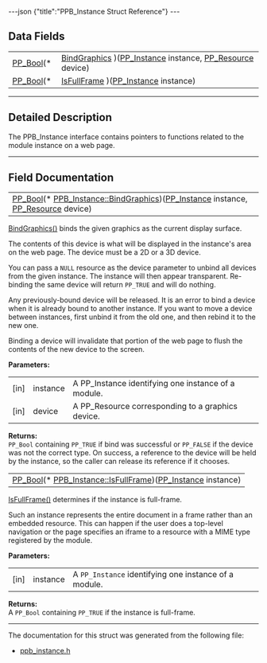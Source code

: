 ---json {"title":"PPB\_Instance Struct Reference"} ---

Data Fields
-----------

<table><tbody><tr class="odd"><td style="text-align: right;"><a href="/docs/native-client/pepper_stable/c/group___enums#ga4f272d99be14aacafe08dfd4ef830918" class="el">PP_Bool</a>(* </td><td><a href="/docs/native-client/pepper_stable/c/struct_p_p_b___instance__1__0#ae5b0da2fc0975c82213f687d96434625" class="el">BindGraphics</a> )(<a href="/docs/native-client/pepper_stable/c/group___typedefs#ga89b662403e6a687bb914b80114c0d19d" class="el">PP_Instance</a> instance, <a href="/docs/native-client/pepper_stable/c/group___typedefs#gafdc3895ee80f4750d0d95ae1b677e9b7" class="el">PP_Resource</a> device)</td></tr><tr class="even"><td style="text-align: right;"><a href="/docs/native-client/pepper_stable/c/group___enums#ga4f272d99be14aacafe08dfd4ef830918" class="el">PP_Bool</a>(* </td><td><a href="/docs/native-client/pepper_stable/c/struct_p_p_b___instance__1__0#a1a7dc39b5aa46596c91299047c6ab8b2" class="el">IsFullFrame</a> )(<a href="/docs/native-client/pepper_stable/c/group___typedefs#ga89b662403e6a687bb914b80114c0d19d" class="el">PP_Instance</a> instance)</td></tr></tbody></table>

------------------------------------------------------------------------

<span id="details" class="anchor" style="margin: 0;"></span>

Detailed Description
--------------------

The PPB\_Instance interface contains pointers to functions related to the module instance on a web page.

------------------------------------------------------------------------

Field Documentation
-------------------

<span id="ae5b0da2fc0975c82213f687d96434625" class="anchor" style="margin: 0;"></span>

<table><tbody><tr class="odd"><td><a href="/docs/native-client/pepper_stable/c/group___enums#ga4f272d99be14aacafe08dfd4ef830918" class="el">PP_Bool</a>(* <a href="/docs/native-client/pepper_stable/c/struct_p_p_b___instance__1__0#ae5b0da2fc0975c82213f687d96434625" class="el">PPB_Instance::BindGraphics</a>)(<a href="/docs/native-client/pepper_stable/c/group___typedefs#ga89b662403e6a687bb914b80114c0d19d" class="el">PP_Instance</a> instance, <a href="/docs/native-client/pepper_stable/c/group___typedefs#gafdc3895ee80f4750d0d95ae1b677e9b7" class="el">PP_Resource</a> device)</td></tr></tbody></table>

<a href="/docs/native-client/pepper_stable/c/struct_p_p_b___instance__1__0#ae5b0da2fc0975c82213f687d96434625" class="el" title="BindGraphics() binds the given graphics as the current display surface.">BindGraphics()</a> binds the given graphics as the current display surface.

The contents of this device is what will be displayed in the instance's area on the web page. The device must be a 2D or a 3D device.

You can pass a `NULL` resource as the device parameter to unbind all devices from the given instance. The instance will then appear transparent. Re-binding the same device will return `PP_TRUE` and will do nothing.

Any previously-bound device will be released. It is an error to bind a device when it is already bound to another instance. If you want to move a device between instances, first unbind it from the old one, and then rebind it to the new one.

Binding a device will invalidate that portion of the web page to flush the contents of the new device to the screen.

**Parameters:**  
<table><tbody><tr class="odd"><td>[in]</td><td>instance</td><td>A PP_Instance identifying one instance of a module.</td></tr><tr class="even"><td>[in]</td><td>device</td><td>A PP_Resource corresponding to a graphics device.</td></tr></tbody></table>

<!-- -->

**Returns:**  
`PP_Bool` containing `PP_TRUE` if bind was successful or `PP_FALSE` if the device was not the correct type. On success, a reference to the device will be held by the instance, so the caller can release its reference if it chooses.

<span id="a1a7dc39b5aa46596c91299047c6ab8b2" class="anchor" style="margin: 0;"></span>

<table><tbody><tr class="odd"><td><a href="/docs/native-client/pepper_stable/c/group___enums#ga4f272d99be14aacafe08dfd4ef830918" class="el">PP_Bool</a>(* <a href="/docs/native-client/pepper_stable/c/struct_p_p_b___instance__1__0#a1a7dc39b5aa46596c91299047c6ab8b2" class="el">PPB_Instance::IsFullFrame</a>)(<a href="/docs/native-client/pepper_stable/c/group___typedefs#ga89b662403e6a687bb914b80114c0d19d" class="el">PP_Instance</a> instance)</td></tr></tbody></table>

<a href="/docs/native-client/pepper_stable/c/struct_p_p_b___instance__1__0#a1a7dc39b5aa46596c91299047c6ab8b2" class="el" title="IsFullFrame() determines if the instance is full-frame.">IsFullFrame()</a> determines if the instance is full-frame.

Such an instance represents the entire document in a frame rather than an embedded resource. This can happen if the user does a top-level navigation or the page specifies an iframe to a resource with a MIME type registered by the module.

**Parameters:**  
<table><tbody><tr class="odd"><td>[in]</td><td>instance</td><td>A <code>PP_Instance</code> identifying one instance of a module.</td></tr></tbody></table>

<!-- -->

**Returns:**  
A `PP_Bool` containing `PP_TRUE` if the instance is full-frame.

------------------------------------------------------------------------

The documentation for this struct was generated from the following file:

-   <a href="/docs/native-client/pepper_stable/c/ppb__instance_8h/" class="el">ppb_instance.h</a>
